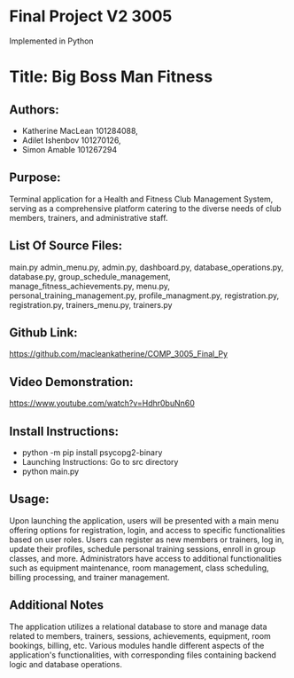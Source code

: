 # Final Project V2 3005
 Implemented in Python

# Title: Big Boss Man Fitness
## Authors: 
- Katherine MacLean 101284088,
- Adilet Ishenbov 101270126,
- Simon Amable 101267294

## Purpose: 
Terminal application for a Health and Fitness Club Management System, serving
as a comprehensive platform catering to the diverse needs of club members, trainers, and administrative staff.
                                                           
## List Of Source Files:
main.py admin_menu.py, admin.py, dashboard.py, database_operations.py, database.py, group_schedule_management, manage_fitness_achievements.py,    menu.py, personal_training_management.py, profile_managment.py, registration.py, registration.py, trainers_menu.py, trainers.py

## Github Link:
https://github.com/macleankatherine/COMP_3005_Final_Py

## Video Demonstration:
https://www.youtube.com/watch?v=Hdhr0buNn60 

## Install Instructions:
- python -m pip install psycopg2-binary
- Launching Instructions: Go to src directory
- python main.py


## Usage:
Upon launching the application, users will be presented with a main menu offering options for registration, login, and access to specific functionalities based on user roles.
Users can register as new members or trainers, log in, update their profiles, schedule personal training sessions, enroll in group classes, and more.
Administrators have access to additional functionalities such as equipment maintenance, room management, class scheduling, billing processing, and trainer management.

## Additional Notes
The application utilizes a relational database to store and manage data related to members, trainers, sessions, achievements, equipment, room bookings, billing, etc.
Various modules handle different aspects of the application's functionalities, with corresponding files containing backend logic and database operations.
